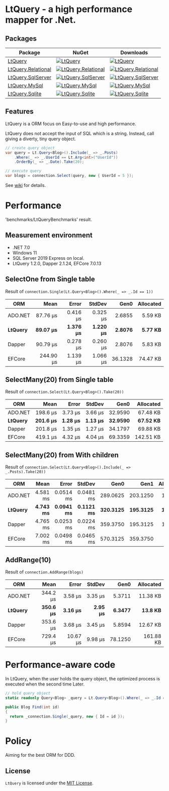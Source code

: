# LtQuery - a high performance mapper for .Net.

## Packages

| Package | NuGet | Downloads |
| ------- | ----- | --------- |
| [LtQuery](https://www.nuget.org/packages/LtQuery/) | [![LtQuery](https://img.shields.io/nuget/v/LtQuery.svg)](https://www.nuget.org/packages/LtQuery/) | [![LtQuery](https://img.shields.io/nuget/dt/LtQuery.svg)](https://www.nuget.org/packages/LtQuery/) |
| [LtQuery.Relational](https://www.nuget.org/packages/LtQuery.Relational/) | [![LtQuery.Relational](https://img.shields.io/nuget/v/LtQuery.Relational.svg)](https://www.nuget.org/packages/LtQuery.Relational/) | [![LtQuery.Relational](https://img.shields.io/nuget/dt/LtQuery.Relational.svg)](https://www.nuget.org/packages/LtQuery.Relational/) |
| [LtQuery.SqlServer](https://www.nuget.org/packages/LtQuery.SqlServer/) | [![LtQuery.SqlServer](https://img.shields.io/nuget/v/LtQuery.SqlServer.svg)](https://www.nuget.org/packages/LtQuery.SqlServer/) | [![LtQuery.SqlServer](https://img.shields.io/nuget/dt/LtQuery.SqlServer.svg)](https://www.nuget.org/packages/LtQuery.SqlServer/) |
| [LtQuery.MySql](https://www.nuget.org/packages/LtQuery.MySql/) | [![LtQuery.MySql](https://img.shields.io/nuget/v/LtQuery.MySql.svg)](https://www.nuget.org/packages/LtQuery.MySql/) | [![LtQuery.MySql](https://img.shields.io/nuget/dt/LtQuery.MySql.svg)](https://www.nuget.org/packages/LtQuery.MySql/) |
| [LtQuery.Sqlite](https://www.nuget.org/packages/LtQuery.Sqlite/) | [![LtQuery.Sqlite](https://img.shields.io/nuget/v/LtQuery.Sqlite.svg)](https://www.nuget.org/packages/LtQuery.Sqlite/) | [![LtQuery.Sqlite](https://img.shields.io/nuget/dt/LtQuery.Sqlite.svg)](https://www.nuget.org/packages/LtQuery.Sqlite/) |

## Features

LtQuery is a ORM focus on Easy-to-use and high performance. 

LtQuery does not accept the input of SQL which is a string.
Instead, call giving a diverty, tiny query object.

```csharp
// create query object
var query = Lt.Query<Blog>().Include(_ => _.Posts)
	.Where(_ => _.UserId == Lt.Arg<int>("UserId"))
	.OrderBy(_ => _.Date).Take(20);

// execute query
var blogs = connection.Select(query, new { UserId = 5 });
```
See [wiki](https://github.com/SaikiMikami/LtQuery/wiki) for details.


# Performance

'benchmarks/LtQueryBenchmarks' result. 

## Measurement environment
- .NET 7.0
- Windows 11
- SQL Server 2019 Express on local.
- LtQuery 1.2.0, Dapper 2.1.24, EFCore 7.0.13

## SelectOne from Single table

Result of `connection.Single(Lt.Query<Blog>().Where(_ => _.Id == 1))`

| ORM     | Mean      | Error    | StdDev   | Gen0    | Allocated |
|-------- |----------:|---------:|---------:|--------:|----------:|
| ADO.NET |  87.76 μs | 0.416 μs | 0.325 μs |  2.6855 |   5.59 KB |
| **LtQuery** |  **89.07 μs** | **1.376 μs** | **1.220 μs** |  **2.8076** |   **5.77 KB** |
| Dapper  |  90.79 μs | 0.278 μs | 0.260 μs |  2.8076 |   5.83 KB |
| EFCore  | 244.90 μs | 1.139 μs | 1.066 μs | 36.1328 |  74.47 KB |

## SelectMany(20) from Single table

Result of `connection.Select(Lt.Query<Blog>().Take(20))`

| ORM     | Mean     | Error   | StdDev  | Gen0    | Allocated |
|-------- |---------:|--------:|--------:|--------:|----------:|
| ADO.NET | 198.6 μs | 3.73 μs | 3.66 μs | 32.9590 |  67.48 KB |
| **LtQuery** | **201.6 μs** | **1.28 μs** | **1.13 μs** | **32.9590** |  **67.52 KB** |
| Dapper  | 201.8 μs | 1.35 μs | 1.27 μs | 34.1797 |  69.88 KB |
| EFCore  | 419.1 μs | 4.32 μs | 4.04 μs | 69.3359 | 142.51 KB |

## SelectMany(20) from With children

Result of `connection.Select(Lt.Query<Blog>().Include(_ => _.Posts).Take(20))`

| ORM     | Mean     | Error     | StdDev    | Gen0     | Gen1     | Allocated |
|-------- |---------:|----------:|----------:|---------:|---------:|----------:|
| ADO.NET | 4.581 ms | 0.0514 ms | 0.0481 ms | 289.0625 | 203.1250 |   1.44 MB |
| **LtQuery** | **4.743 ms** | **0.0941 ms** | **0.1121 ms** | **320.3125** | **195.3125** |   **1.44 MB** |
| Dapper  | 4.765 ms | 0.0253 ms | 0.0224 ms | 359.3750 | 195.3125 |   1.62 MB |
| EFCore  | 7.002 ms | 0.0498 ms | 0.0465 ms | 570.3125 | 359.3750 |    2.6 MB |

## AddRange(10)

Result of `connection.AddRange(blogs)`

| ORM     | Mean     | Error    | StdDev  | Gen0    | Allocated |
|-------- |---------:|---------:|--------:|--------:|----------:|
| ADO.NET | 344.2 μs |  3.58 μs | 3.35 μs |  5.3711 |  11.38 KB |
| **LtQuery** | **350.6 μs** |  **3.16 μs** | **2.95 μs** |  **6.3477** |   **13.8 KB** |
| Dapper  | 353.6 μs |  3.68 μs | 3.45 μs |  5.8594 |  12.67 KB |
| EFCore  | 729.4 μs | 10.67 μs | 9.98 μs | 78.1250 | 161.88 KB |


# Performance-aware code
In LtQuery, when the user holds the query object, 
the optimized process is executed when the second time Later.

```csharp
// hold query object
static readonly Query<Blog> _query = Lt.Query<Blog>().Where(_ => _.Id == Lt.Arg<int>("Id")).ToImmutable();

public Blog Find(int id)
{
  return _connection.Single(_query, new { Id = id });
}
```

# Policy
Aiming for the best ORM for DDD.

## License

`LtQuery` is licensed under the [MIT License](LICENSE).
